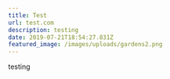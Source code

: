 ```yaml
---
title: Test
url: test.com
description: testing
date: 2019-07-21T18:54:27.831Z
featured_image: /images/uploads/gardens2.png
---
```

testing
